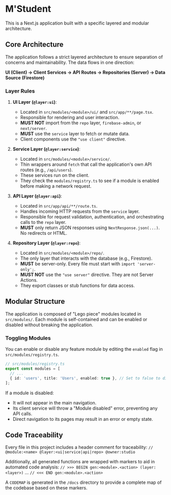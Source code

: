 # M'Student

This is a Next.js application built with a specific layered and modular architecture.

## Core Architecture

The application follows a strict layered architecture to ensure separation of concerns and maintainability. The data flows in one direction:

**UI (Client) -> Client Services -> API Routes -> Repositories (Server) -> Data Source (Firestore)**

### Layer Rules

1.  **UI Layer (`@layer:ui`)**:
    *   Located in `src/modules/<module>/ui/` and `src/app/**/page.tsx`.
    *   Responsible for rendering and user interaction.
    *   **MUST NOT** import from the `repo` layer, `firebase-admin`, or `next/server`.
    *   **MUST** use the `service` layer to fetch or mutate data.
    *   Client components use the `"use client"` directive.

2.  **Service Layer (`@layer:service`)**:
    *   Located in `src/modules/<module>/service/`.
    *   Thin wrappers around `fetch` that call the application's own API routes (e.g., `/api/users`).
    *   These services run on the client.
    *   They check the `modules/registry.ts` to see if a module is enabled before making a network request.

3.  **API Layer (`@layer:api`)**:
    *   Located in `src/app/api/**/route.ts`.
    *   Handles incoming HTTP requests from the `service` layer.
    *   Responsible for request validation, authentication, and orchestrating calls to the `repo` layer.
    *   **MUST** only return JSON responses using `NextResponse.json(...)`. No redirects or HTML.

4.  **Repository Layer (`@layer:repo`)**:
    *   Located in `src/modules/<module>/repo/`.
    *   The only layer that interacts with the database (e.g., Firestore).
    *   **MUST** be server-only. Every file must start with `import 'server-only';`.
    *   **MUST NOT** use the `"use server"` directive. They are not Server Actions.
    *   They export classes or stub functions for data access.

## Modular Structure

The application is composed of "Lego piece" modules located in `src/modules/`. Each module is self-contained and can be enabled or disabled without breaking the application.

### Toggling Modules

You can enable or disable any feature module by editing the `enabled` flag in `src/modules/registry.ts`.

```typescript
// src/modules/registry.ts
export const modules = [
  // ...
  { id: 'users', title: 'Users', enabled: true }, // Set to false to disable
];
```

If a module is disabled:
*   It will not appear in the main navigation.
*   Its client service will throw a "Module disabled" error, preventing any API calls.
*   Direct navigation to its pages may result in an error or empty state.

## Code Traceability

Every file in this project includes a header comment for traceability:
`// @module:<name> @layer:<ui|service|api|repo> @owner:studio`

Additionally, all generated functions are wrapped with markers to aid in automated code analysis:
`// >>> BEGIN gen:<module>.<action> (layer:<layer>)`
...
`// <<< END gen:<module>.<action>`

A `CODEMAP` is generated in the `/docs` directory to provide a complete map of the codebase based on these markers.
